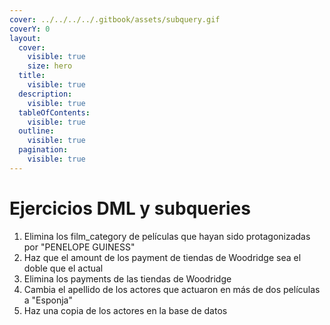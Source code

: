 ```yaml
---
cover: ../../../../.gitbook/assets/subquery.gif
coverY: 0
layout:
  cover:
    visible: true
    size: hero
  title:
    visible: true
  description:
    visible: true
  tableOfContents:
    visible: true
  outline:
    visible: true
  pagination:
    visible: true
---
```


# Ejercicios DML y subqueries

1. Elimina los film\_category de películas que hayan sido protagonizadas por "PENELOPE GUINESS"
2. Haz que el amount de los payment de tiendas de Woodridge sea el doble que el actual
3. Elimina los payments de las tiendas de Woodridge
4. Cambia el apellido de los actores que actuaron en más de dos películas a "Esponja"
5. Haz una copia de los actores en la base de datos
